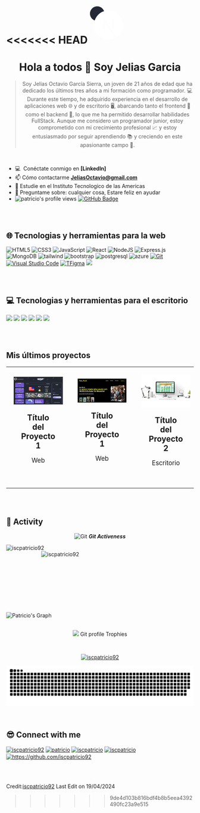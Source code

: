 <<<<<<< HEAD
<svg xmlns="http://www.w3.org/2000/svg" width="100" height="100" fill="none" viewBox="0 0 256 256"><rect width="100" height="100" fill="#242938" rx="60"/><path fill="#fff" d="M121.451 28.0537C121.021 28.0928 119.652 28.2297 118.42 28.3274C90.0137 30.8885 63.4057 46.216 46.5533 69.7742C37.1691 82.8729 31.1672 97.7312 28.8993 113.469C28.0978 118.963 28 120.586 28 128.034C28 135.483 28.0978 137.106 28.8993 142.599C34.3343 180.155 61.0596 211.71 97.306 223.401C103.797 225.493 110.639 226.92 118.42 227.78C121.451 228.112 134.549 228.112 137.58 227.78C151.011 226.294 162.389 222.971 173.611 217.242C175.331 216.363 175.664 216.128 175.429 215.933C175.273 215.815 167.941 205.981 159.144 194.095L143.152 172.492L123.112 142.834C112.086 126.529 103.015 113.195 102.936 113.195C102.858 113.176 102.78 126.353 102.741 142.443C102.682 170.615 102.663 171.749 102.311 172.413C101.803 173.371 101.412 173.762 100.59 174.193C99.9648 174.505 99.4174 174.564 96.4653 174.564H93.0831L92.1838 173.997C91.5973 173.626 91.1672 173.137 90.8739 172.57L90.4633 171.69L90.5024 132.492L90.5611 93.2737L91.1672 92.5112C91.48 92.1007 92.1447 91.5728 92.6139 91.3186C93.4154 90.9276 93.7283 90.8885 97.1105 90.8885C101.099 90.8885 101.763 91.0449 102.8 92.1789C103.093 92.4917 113.943 108.836 126.925 128.523C139.906 148.21 157.658 175.092 166.377 188.288L182.213 212.277L183.015 211.749C190.111 207.135 197.619 200.566 203.562 193.723C216.211 179.197 224.364 161.485 227.101 142.599C227.902 137.106 228 135.483 228 128.034C228 120.586 227.902 118.963 227.101 113.469C221.666 75.913 194.94 44.3587 158.694 32.6676C152.301 30.5953 145.498 29.1681 137.873 28.3079C135.996 28.1124 123.073 27.8973 121.451 28.0537ZM162.389 88.5425C163.327 89.0117 164.09 89.911 164.364 90.8494C164.52 91.3577 164.559 102.228 164.52 126.724L164.461 161.876L158.264 152.374L152.047 142.873V117.321C152.047 100.801 152.125 91.5141 152.242 91.0645C152.555 89.9697 153.239 89.1095 154.178 88.6011C154.979 88.1906 155.273 88.1515 158.342 88.1515C161.236 88.1515 161.744 88.1906 162.389 88.5425Z"/></svg>
=======
 
<div align="center">
  <h1>Hola a todos 👋 Soy Jelias Garcia</h1>
  <blockquote>
   Soy Jelias Octavio García Sierra, un joven de 21 años de edad que ha dedicado los últimos tres años a mi formación como programador. 💻 Durante este tiempo, he adquirido experiencia en el desarrollo de aplicaciones web 🌐 y de escritorio 🖥️, abarcando tanto el frontend 🎨 como el backend 🔧, lo que me ha permitido desarrollar habilidades FullStack. Aunque me considero un programador junior, estoy comprometido con mi crecimiento profesional 📈 y estoy entusiasmado por seguir aprendiendo 📚 y creciendo en este apasionante campo 🚀.
  </blockquote>
  <br />
</div>


<!--- 🌱 &nbsp;I'm currently studying for Bsc. (Hons.) in IT at University of Moratuwa-->
- :computer: &nbsp;Conéctate conmigo en **[LinkedIn]**
- 📫 Cómo contactarme **JeliasOctavio@gmail.com**
- 📝 Estudie en el Instituto Tecnologico de las Americas
- 💬 Preguntame sobre: cualquier cosa, Estare feliz en ayudar
- 	<img src="https://komarev.com/ghpvc/?username=iscpatricio92&label=Profile%20views&color=brightgreen&style=plastic" alt="patricio's profile views" /> 
	<a href="https://github.com/iscpatricio92?tab=followers"><img src="https://img.shields.io/github/followers/iscpatricio92?label=Followers&style=social" alt="GitHub Badge"></a>
<br><br>

## 🌐 Tecnologias y herramientas para la web

<div>
  <img  alt="HTML5" src="https://img.shields.io/badge/html5-%23E34F26.svg?style=for-the-badge&logo=html5&logoColor=white"/>
  <img  alt="CSS3" src="https://img.shields.io/badge/css3-%231572B6.svg?style=for-the-badge&logo=css3&logoColor=white"/>
  <img  alt="JavaScript" src="https://img.shields.io/badge/javascript-%23323330.svg?style=for-the-badge&logo=javascript&logoColor=%23F7DF1E"/>
  <img  alt="React" src="https://img.shields.io/badge/react-%2320232a.svg?style=for-the-badge&logo=react&logoColor=%2361DAFB"/>
  <img  alt="NodeJS" src="https://img.shields.io/badge/node.js-%2343853D.svg?style=for-the-badge&logo=node-dot-js&logoColor=white"/>
  <img  alt="Express.js" src="https://img.shields.io/badge/express.js-%23404d59.svg?style=for-the-badge&logo=express&logoColor=%2361DAFB"/>
  <img  alt="MongoDB" src ="https://img.shields.io/badge/MongoDB-%234ea94b.svg?style=for-the-badge&logo=mongodb&logoColor=white"/>
  <img  alt="tailwind" src="https://img.shields.io/badge/Tailwind_CSS-38B2AC?style=for-the-badge&logo=tailwind-css&logoColor=white"/>
  <img  alt="bootstrap" src ="https://img.shields.io/badge/Bootstrap-563D7C?style=for-the-badge&logo=bootstrap&logoColor=white"/>
  <img  alt="postgresql" src="https://img.shields.io/badge/postgreSQL-4169E1.svg?style=for-the-badge&logo=postgresql&logoColor=white"/> 
  <img  alt="azure" src="https://img.shields.io/badge/Azure-0078D4?style=for-the-badge&logo=microsoftazure&logoColor=white" /> 
  <a href="#"><img alt="Git" src="https://img.shields.io/badge/Git-F05032?style=for-the-badge&logo=git&logoColor=white"></a>
  <a href="#"><img alt="Visual Studio Code" src="https://img.shields.io/badge/Visual_Studio_Code-0078D4?style=for-the-badge&logo=visual%20studio%20code&logoColor=white"></a>
  <a href="#"><img alt="TFigma" src="https://img.shields.io/badge/Figma-F24E1E?style=for-the-badge&logo=figma&logoColor=white"></a>
  <img src="https://img.shields.io/badge/mysql-%2300f.svg?style=for-the-badge&logo=mysql&logoColor=white" />

 <br><br>
</div>

 ## 💻 Tecnologias y herramientas para el escritorio
 
<div>
  <img src="https://img.shields.io/badge/c%23-%23239120.svg?style=for-the-badge&logo=csharp&logoColor=white" />
  <img src="https://img.shields.io/badge/winforms-%234285F4.svg?style=for-the-badge&logo=windows&logoColor=white" />
  <img src="https://img.shields.io/badge/adobe%20xd-%23FF61F6.svg?style=for-the-badge&logo=adobe-xd&logoColor=white" />
  <img src="https://img.shields.io/badge/microsoft%20sql%20server-%23CC2927.svg?style=for-the-badge&logo=microsoft-sql-server&logoColor=white" />
  <img src="https://img.shields.io/badge/bunifu%20ui-%230080ff.svg?style=for-the-badge&logo=bunifu&logoColor=white" />
  <img src="https://img.shields.io/badge/.net-%23512BD4.svg?style=for-the-badge&logo=dotnet&logoColor=white" />

 <br><br>
</div>

    
</p>

## Mis últimos proyectos

<table align="center" style="width: 100%;">
  <tr>
    <td align="center" style="padding: 20px; width: 33%;">
      <img src="/Imagenes/SkyCast.png" alt="Proyecto 1" style="width: 100%; height: auto;">
      <div style="padding: 20px;">
        <strong style="font-size: 1.5em;">Título del Proyecto 1</strong>
        <p style="font-size: 1.2em;">Web</p>
      </div>
    </td>
    <td align="center" style="padding: 20px; width: 33%;">
      <img src="/Imagenes/EasyBank.png" alt="Proyecto 1" style="width: 100%; height: auto;">
      <div style="padding: 20px;">
        <strong style="font-size: 1.5em;">Título del Proyecto 1</strong>
        <p style="font-size: 1.2em;">Web</p>
      </div>
    </td>
    <td align="center" style="padding: 20px; width: 33%;">
      <img src="/Imagenes/ImageWeb.png" alt="Proyecto 2" style="width: 100%; height: auto;">
      <div style="padding: 20px;">
        <strong style="font-size: 1.5em;">Título del Proyecto 2</strong>
        <p style="font-size: 1.2em;">Escritorio</p>
      </div>
    </td>
    <td align="center" style="padding: 20px; width: 33%;">
      <img src="/Imagenes/ImageEscritorio.png" alt="Proyecto 3" style="width: 100%; height: auto;">
      <div style="padding: 20px;">
        <strong style="font-size: 1.5em;">Título del Proyecto 3</strong>
        <p style="font-size: 1.2em;">Mobile</p>
      </div>
    </td>
  </tr>
  <!-- Añadir más filas si es necesario -->
</table>





<br><br>

## 🚥 Activity

<p align="center">
 <img src="https://media.giphy.com/media/W5eoZHPpUx9sapR0eu/giphy.gif" width="30" alt="Git"/>&nbsp;<i><b>Git Activeness</b></i>
</p>
 
<p>
 <img align="left" src="https://github-readme-stats.vercel.app/api/top-langs?username=iscpatricio92&langs_count=8&show_icons=true&locale=en&layout=compact&theme=chartreuse-dark" alt="iscpatricio92" />
</p>
<p>&nbsp;<img align="right" src="https://github-readme-stats.vercel.app/api?username=iscpatricio92&show_icons=true&locale=en&theme=chartreuse-dark" alt="iscpatricio92" width="410"/>
</p>

<br><br><br><br><br><br><br><br>

![Patricio's Graph](https://github-readme-activity-graph.vercel.app/graph?username=iscpatricio92&custom_title=Patricio's%20GitHub%20Activity%20Graph&bg_color=0D1117&color=7F3FBF&line=7F3FBF&point=7F3FBF&area_color=FFFFFF&title_color=FFFFFF&area=true)
<br><br>
<p align="center">
 <img src="https://media.giphy.com/media/QaMcXSekUWx7aogAUr/giphy.gif" width="30" />&nbsp;Git profile Trophies
</p>
<br>


<p align="center">
 <a href="https://github.com/ryo-ma/github-profile-trophy">
  <img src="https://github-profile-trophy.vercel.app/?username=iscpatricio92&layout=compact&theme=algolia" alt="iscpatricio92" />
 </a>
</p>



<p align="center">
  <img  src="https://raw.githubusercontent.com/iscpatricio92/iscpatricio92/main/resources/img/github-contribution-grid-snake.svg"
    alt="iscpatricio92" />
</p>


<br>

## 😎 Connect with me
<p align="left">
  
<a href="https://linkedin.com/in/patricio-gomez" target="blank"><img align="center" src="https://www.svgrepo.com/show/448234/linkedin.svg" alt="iscpatricio92" height="30" width="40" /></a>
<a href="https://stackoverflow.com/users/9591889/patricio" target="blank"><img align="center" src="https://www.svgrepo.com/show/475686/stackoverflow-color.svg" alt="patricio" height="30" width="40" /></a>
<a href="https://www.youtube.com/@iscpatricio" target="blank"><img align="center" src="https://www.svgrepo.com/show/475700/youtube-color.svg" alt="iscpatricio" height="30" width="40" /></a>
<a href="mailTo:isc.patricio@gmail.com" target="blank"> <img align="center" src="https://www.svgrepo.com/show/349378/gmail.svg" alt="iscpatricio" height="30" width="40" /></a>
<a href="https://github.com/iscpatricio92" target="blank"> <img align="center" alt="https://github.com/iscpatricio92" src="https://www.svgrepo.com/show/512317/github-142.svg" height="30" width="40" /></a>
</p>
<br>

<br>

Credit:[iscpatricio92](https://github.com/iscpatricio92) Last Edit on 19/04/2024

>>>>>>> 9de4d103b816bdf4b8b5eea4392490fc23a9e515